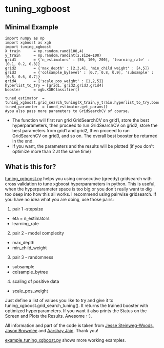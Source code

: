 # tuning_xgboost

## Minimal Example
```
import numpy as np
import xgboost as xgb
import tuning_xgboost
X_train		 = np.random.rand(100,4)
y_train		 = np.random.randint(2,size=100)
grid1  		 = {'n_estimators' : [50, 100, 200], 'learning_rate' : [0.1, 0.2, 0.3]}
grid2 		 = {'max_depth' : [2,3,4], 'min_child_weight' : [4,5]}
grid3 		 = {'colsample_bylevel' : [0.7, 0.8, 0.9], 'subsample' : [0.5, 0.6, 0.7]}
grid4 		 = {'scale_pos_weight' : [1,2,5]}
hyperlist_to_try = [grid1, grid2,grid3,grid4]
booster 	 = xgb.XGBClassifier()

tuned_estimator  = tuning_xgboost.grid_search_tuning(X_train,y_train,hyperlist_to_try,booster)
tuned_parameter  = tuned_estimator.get_params()
#you also pass more parameters to GridSearchCV of course.
```
* The function will first run grid GridSearchCV on grid1, store the best hyperparameters, then proceed to run GridSearchCV on grid2, store the best parameters from grid1 and grid2, then proceed to run GridSearchCV on grid3, and so on. The overall best booster be returned in the end.
* If you want, the parameters and the results will be plotted (if you don't optimize more than 2 at the same time)

## What is this for?
[tuning_xgboost.py](https://github.com/teezeit/tuning_xgboost/blob/master/tuning_xgboost.py) helps you using consecutive (greedy) gridsearch with cross validation to tune xgboost hyperparameters in python. This is useful, when the hyperparameter space is too big or you don't really want to dig too deep into how this all works.
I recommend using pairwise gridsearch. If you have no idea what you are doing, use those pairs:

1. pair 1 -stepsize
  * eta = n_estimators
  * learning_rate
2. pair 2 - model complexity
  * max_depth
  * min_child_weight
3. pair 3 - randomness
  * subsample
  * colsample_bytree
4. scaling of positive data
  * scale_pos_weight

Just define a list of values you like to try and give it to tuning_xgboost.grid_search_tuning(). It returns the trained booster with optimized hyperparameters. If you want it also prints the Status on the Screen and Plots the Results. Awesome :-).

All information and part of the code is taken from [Jesse Steinweg-Woods](https://jessesw.com/XG-Boost/), [Jason Brownlee](http://machinelearningmastery.com/tune-learning-rate-for-gradient-boosting-with-xgboost-in-python/) and [Aarshay Jain](https://www.analyticsvidhya.com/blog/2016/03/complete-guide-parameter-tuning-xgboost-with-codes-python/). Thank you!

[example_tuning_xgboost.py](https://github.com/teezeit/tuning_xgboost/blob/master/example_tuning_xgboost.py) shows more working examples.






